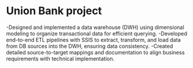 # Union Bank project
-Designed and implemented a data warehouse (DWH) using dimensional modeling to organize transactional data for efficient querying.
-Developed end-to-end ETL pipelines with SSIS to extract, transform, and load data from DB sources into the DWH, ensuring data consistency.
-Created detailed source-to-target mappings and documentation to align business requirements with technical implementation.

